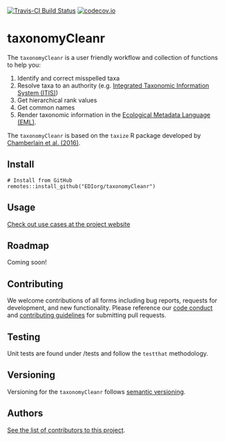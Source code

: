 [![Travis-CI Build Status](https://travis-ci.com/EDIorg/taxonomyCleanr.svg?branch=development)](https://travis-ci.org/EDIorg/taxonomyCleanr)
[![codecov.io](https://codecov.io/github/EDIorg/taxonomyCleanr/coverage.svg?branch=development)](https://codecov.io/github/EDIorg/taxonomyCleanr?branch=development)

# taxonomyCleanr

The `taxonomyCleanr` is a user friendly workflow and collection of functions to help you:
1. Identify and correct misspelled taxa
2. Resolve taxa to an authority (e.g. [Integrated Taxonomic Information System (ITIS)](https://www.itis.gov/))
3. Get hierarchical rank values
4. Get common names
5. Render taxonomic information in the [Ecological Metadata Language (EML)](https://knb.ecoinformatics.org/#external//emlparser/docs/index.html).

The `taxonomyCleanr` is based on the `taxize` R package developed by [Chamberlain et al. (2016)](https://github.com/ropensci/taxize).

## Install

```
# Install from GitHub
remotes::install_github("EDIorg/taxonomyCleanr")
```

## Usage

[Check out use cases at the project website](https://ediorg.github.io/taxonomyCleanr/)

## Roadmap

Coming soon!

## Contributing

We welcome contributions of all forms including bug reports, requests for development, and new functionality. Please reference our [code conduct](https://github.com/EDIorg/taxonomyCleanr/blob/master/CODE_OF_CONDUCT.md) and [contributing guidelines](https://github.com/EDIorg/taxonomyCleanr/blob/master/CONTRIBUTING.md) for submitting pull requests.

## Testing

Unit tests are found under /tests and follow the `testthat` methodology.

## Versioning

Versioning for the `taxonomyCleanr` follows [semantic versioning](https://semver.org/).

## Authors

[See the list of contributors to this project](https://github.com/EDIorg/taxonomyCleanr/blob/master/AUTHORS.md).

